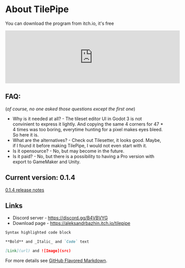 # About TilePipe

You can download the program from itch.io, it's free
<iframe src="https://itch.io/embed/795448?dark=true" width="552" height="167" frameborder="0"><a href="https://aleksandrbazhin.itch.io/tilepipe">TilePipe by aleksandrbazhin</a></iframe>

## FAQ:
(_of course, no one asked those questions except the first one_)

- Why is it needed at all? - 
The tileset editor UI in Godot 3 is not convinient to express it lightly. 
And copying the same 4 corners for 47 * 4 times was too boring, 
everytime hunting for a pixel makes eyes bleed. So here it is.
- What are the alternatives? - 
Check out Tilesetter, it looks good. Maybe, if I found it before making TilePipe, I would not even start with it.
- Is it opensource? - 
No, but may become in the future. 
- Is it paid? - 
No, but there is a possibility to having a Pro version with export to GameMaker and Unity.

## Current version: 0.1.4

[0.1.4 release notes](https://aleksandrbazhin.itch.io/tilepipe/devlog/240912/version-014-out-with-some-bug-fixes-and-improvements)


## Links 
- Discord server - https://discord.gg/B4VBVYG
- Download page - https://aleksandrbazhin.itch.io/tilepipe

```markdown
Syntax highlighted code block

**Bold** and _Italic_ and `Code` text

[Link](url) and ![Image](src)
```

For more details see [GitHub Flavored Markdown](https://guides.github.com/features/mastering-markdown/).

